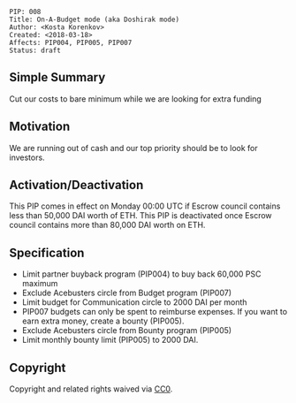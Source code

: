     PIP: 008
    Title: On-A-Budget mode (aka Doshirak mode)
    Author: <Kosta Korenkov>
    Created: <2018-03-18>
    Affects: PIP004, PIP005, PIP007
    Status: draft


## Simple Summary
Cut our costs to bare minimum while we are looking for extra funding

## Motivation
We are running out of cash and our top priority should be to look for investors.

## Activation/Deactivation
This PIP comes in effect on Monday 00:00 UTC if Escrow council contains less than 50,000 DAI worth of ETH.
This PIP is deactivated once Escrow council contains more than 80,000 DAI worth on ETH.

## Specification
- Limit partner buyback program (PIP004) to buy back 60,000 PSC maximum
- Exclude Acebusters circle from Budget program (PIP007)
- Limit budget for Communication circle to 2000 DAI per month
- PIP007 budgets can only be spent to reimburse expenses. If you want to earn extra money, create a bounty (PIP005).
- Exclude Acebusters circle from Bounty program (PIP005)
- Limit monthly bounty limit (PIP005) to 2000 DAI.

## Copyright
Copyright and related rights waived via [CC0](https://creativecommons.org/publicdomain/zero/1.0/).
